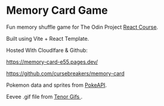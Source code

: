 # Memory Card Game

Fun memory shuffle game for The Odin Project [React Course](https://www.theodinproject.com/paths/full-stack-javascript/courses/react).

Built using Vite + React Template.

Hosted With Cloudlfare & Github:

https://memory-card-e55.pages.dev/

https://github.com/cursebreakers/memory-card

Pokemon data and sprites from [PokeAPI](https://pokeapi.co/).

Eevee .gif file from [Tenor Gifs ](https://tenor.com/).